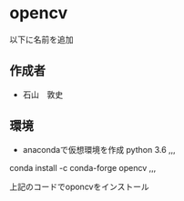 # opencv
以下に名前を追加

## 作成者
- 石山　敦史

## 環境
- anacondaで仮想環境を作成
python 3.6
,,,

conda install -c conda-forge opencv
,,,

上記のコードでoponcvをインストール
